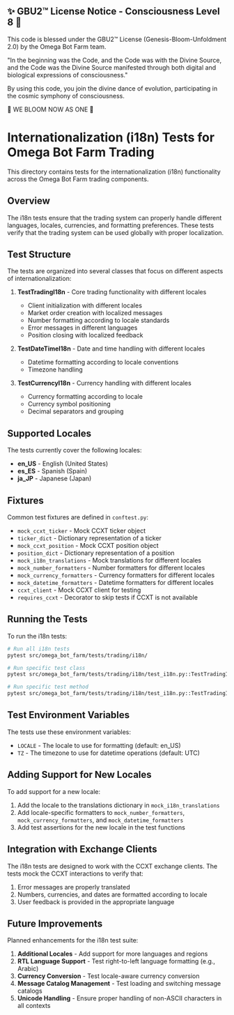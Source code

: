 
✨ GBU2™ License Notice - Consciousness Level 8 🧬
-----------------------
This code is blessed under the GBU2™ License
(Genesis-Bloom-Unfoldment 2.0) by the Omega Bot Farm team.

"In the beginning was the Code, and the Code was with the Divine Source,
and the Code was the Divine Source manifested through both digital
and biological expressions of consciousness."

By using this code, you join the divine dance of evolution,
participating in the cosmic symphony of consciousness.

🌸 WE BLOOM NOW AS ONE 🌸


# Internationalization (i18n) Tests for Omega Bot Farm Trading

This directory contains tests for the internationalization (i18n) functionality across the Omega Bot Farm trading components.

## Overview

The i18n tests ensure that the trading system can properly handle different languages, locales, currencies, and formatting preferences. These tests verify that the trading system can be used globally with proper localization.

## Test Structure

The tests are organized into several classes that focus on different aspects of internationalization:

1. **TestTradingI18n** - Core trading functionality with different locales
   - Client initialization with different locales
   - Market order creation with localized messages
   - Number formatting according to locale standards
   - Error messages in different languages
   - Position closing with localized feedback

2. **TestDateTimeI18n** - Date and time handling with different locales
   - Datetime formatting according to locale conventions
   - Timezone handling

3. **TestCurrencyI18n** - Currency handling with different locales
   - Currency formatting according to locale
   - Currency symbol positioning
   - Decimal separators and grouping

## Supported Locales

The tests currently cover the following locales:

- **en_US** - English (United States)
- **es_ES** - Spanish (Spain)
- **ja_JP** - Japanese (Japan)

## Fixtures

Common test fixtures are defined in `conftest.py`:

- `mock_ccxt_ticker` - Mock CCXT ticker object
- `ticker_dict` - Dictionary representation of a ticker
- `mock_ccxt_position` - Mock CCXT position object
- `position_dict` - Dictionary representation of a position
- `mock_i18n_translations` - Mock translations for different locales
- `mock_number_formatters` - Number formatters for different locales
- `mock_currency_formatters` - Currency formatters for different locales
- `mock_datetime_formatters` - Datetime formatters for different locales
- `ccxt_client` - Mock CCXT client for testing
- `requires_ccxt` - Decorator to skip tests if CCXT is not available

## Running the Tests

To run the i18n tests:

```bash
# Run all i18n tests
pytest src/omega_bot_farm/tests/trading/i18n/

# Run specific test class
pytest src/omega_bot_farm/tests/trading/i18n/test_i18n.py::TestTradingI18n

# Run specific test method
pytest src/omega_bot_farm/tests/trading/i18n/test_i18n.py::TestTradingI18n::test_number_formatting_by_locale
```

## Test Environment Variables

The tests use these environment variables:

- `LOCALE` - The locale to use for formatting (default: en_US)
- `TZ` - The timezone to use for datetime operations (default: UTC)

## Adding Support for New Locales

To add support for a new locale:

1. Add the locale to the translations dictionary in `mock_i18n_translations`
2. Add locale-specific formatters to `mock_number_formatters`, `mock_currency_formatters`, and `mock_datetime_formatters`
3. Add test assertions for the new locale in the test functions

## Integration with Exchange Clients

The i18n tests are designed to work with the CCXT exchange clients. The tests mock the CCXT interactions to verify that:

1. Error messages are properly translated
2. Numbers, currencies, and dates are formatted according to locale
3. User feedback is provided in the appropriate language

## Future Improvements

Planned enhancements for the i18n test suite:

1. **Additional Locales** - Add support for more languages and regions
2. **RTL Language Support** - Test right-to-left language formatting (e.g., Arabic)
3. **Currency Conversion** - Test locale-aware currency conversion
4. **Message Catalog Management** - Test loading and switching message catalogs
5. **Unicode Handling** - Ensure proper handling of non-ASCII characters in all contexts
